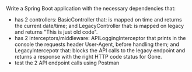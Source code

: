 Write a Spring Boot application with the necessary dependencies that:
- has 2 controllers:
BasicController that: is mapped on time and returns the current date/time; and LegacyController that: is mapped on legacy and returns "This is just old code".
- has 2 interceptors/middleware: APILoggingInterceptor that prints in the console the requests header User-Agent, before handling them; and LegacyIntercepotr that: blocks the API calls to the legacy endpoint and returns a response with the right HTTP code status for Gone.
- test the 2 API endpoint calls using Postman
